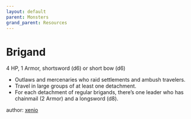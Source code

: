 ```yaml
---
layout: default
parent: Monsters
grand_parent: Resources
---
```


# Brigand

4 HP, 1 Armor, shortsword (d6) or short bow (d6)  

- Outlaws and mercenaries who raid settlements and ambush travelers.  
- Travel in large groups of at least one detachment.  
- For each detachment of regular brigands, there’s one leader who has chainmail (2 Armor) and a longsword (d8).  

author: [xenio](https://xenioinabottle.blogspot.com)
